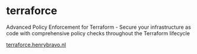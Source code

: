 # terraforce
Advanced Policy Enforcement for Terraform - Secure your infrastructure as code with comprehensive policy checks throughout the Terraform lifecycle

[terraforce.henrybravo.nl](https://terraforce.henrybravo.nl/)
